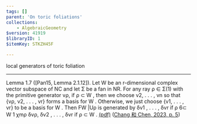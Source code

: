 ```yaml
---
tags: []
parent: 'On toric foliations'
collections:
    - AlgebraicGeometry
$version: 41919
$libraryID: 1
$itemKey: STKZH45F

---
```

local generators of toric foliation

***

Lemma 1.7 ([Pan15, Lemma 2.1.12]). Let W be an r-dimensional complex vector subspace of NC and let Σ be a fan in NR. For any ray ρ ∈ Σ(1) with the primitive generator vρ, if ρ ⊂ W , then we choose v2, . . . , vn so that {vρ, v2, . . . , vr} forms a basis for W . Otherwise, we just choose {v1, . . . , vr} to be a basis for W . Then FW |Uρ is generated by δv1 , . . . , δvr if ρ 6⊂ W 1 χmρ δvρ, δv2 , . . . , δvr if ρ ⊂ W . <a href="zotero://open-pdf/library/items/B7HLUL8A?page=5&#x26;annotation=VCFNB6G5">(pdf)</a></a> (<a href="zotero://select/library/items/LHCALV7Y">Chang 和 Chen, 2023, p. 5</a>)
